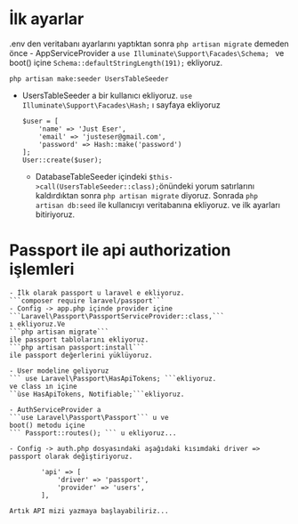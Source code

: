 # İlk ayarlar
.env den veritabanı ayarlarını yaptıktan sonra 
    ``` php artisan migrate ```
    demeden önce 
    - AppServiceProvider a 
     ```use Illuminate\Support\Facades\Schema; ``` ve boot() içine
     ```Schema::defaultStringLength(191);``` ekliyoruz.
     
  ```php artisan make:seeder UsersTableSeeder```
  - UsersTableSeeder a bir kullanıcı ekliyoruz.
  ```use Illuminate\Support\Facades\Hash;``` ı sayfaya ekliyoruz

        $user = [
            'name' => 'Just Eser',
            'email' => 'justeser@gmail.com',
            'password' => Hash::make('password')
        ];
        User::create($user);

  
    - DatabaseTableSeeder içindeki 
    ```$this->call(UsersTableSeeder::class);```önündeki yorum satırlarını kaldırdıktan sonra 
    ```php artisan migrate``` diyoruz. Sonrada 
    ```php artisan db:seed``` ile kullanıcıyı veritabanına ekliyoruz. ve ilk ayarları bitiriyoruz.
    

# Passport ile api authorization işlemleri

    - İlk olarak passport u laravel e ekliyoruz.
    ```composer require laravel/passport```
    - Config -> app.php içinde provider içine 
    ```Laravel\Passport\PassportServiceProvider::class,``` 
    ı ekliyoruz.Ve
    ```php artisan migrate``` 
    ile passport tablolarını ekliyoruz.
    ```php artisan passport:install``` 
    ile passport değerlerini yüklüyoruz.

    - User modeline geliyoruz 
    ``` use Laravel\Passport\HasApiTokens; ```ekliyoruz.
    ve class ın içine 
    ``ùse HasApiTokens, Notifiable;```ekliyoruz.

    - AuthServiceProvider a 
    ```use Laravel\Passport\Passport``` u ve 
    boot() metodu içine 
    ``` Passport::routes(); ``` u ekliyoruz...

    - Config -> auth.php dosyasındaki aşağıdaki kısımdaki driver => passport olarak değiştiriyoruz. 
```
        'api' => [
            'driver' => 'passport',
            'provider' => 'users',
        ],
```

    Artık API mizi yazmaya başlayabiliriz...